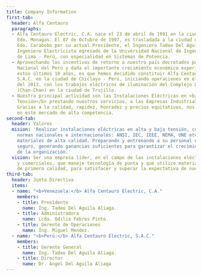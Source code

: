 ```yaml
---
title: Company Information
first-tab:
  header: Alfa Centauro
  paragraphs:
  - Alfa Centauro Electric, C.A. nace el 23 de abril de 1991 en la ciudad de Maturín,
    Edo. Monagas. El 07 de Octubre de 1997, es trasladada a la ciudad de Valencia,
    Edo. Carabobo por su actual Presidente, el Ingeniero Tadeo Del Aguila Aliaga,
    Ingeniero Electricista egresado de la Universidad Nacional de Ingeniería (UNI)
    de Lima - Perú, con especialidad en Sistemas de Potencia.
  - Aprovechando los incentivos de retorno a nuestro país decretados por el Gobierno
    Nacional del Perú y dada el importante crecimiento económico experimentado en
    estos últimos 10 años, es que hemos decidido constituir Alfa Centauro Electric,
    S.A.C. en la ciudad de Chiclayo - Perú, iniciando operaciones en el mes de Septiembre
    del 2013, con los trabajos eléctricos de iluminación del Complejo Deportivo Chicago
    (Chan-Chan) en la ciudad de Trujillo.
  - Nuestra principal actividad son las Instalaciones Eléctricas en <b>Media y Baja
    Tensión</b> prestando nuestros servicios, a las Empresas Industriales y Comerciales.
    Gracias a la calidad, rapidez, honradez y precios equitativos, nos hemos consolidado
    en este mercado de alta competencia.
second-tab:
  header: Valores
  mision: 'Realizar instalaciones eléctricas en alta y baja tensión, cumpliendo las
    normas nacionales e internacionales: ANSI, IEC, IEEE, NEMA, UNE etc., utilizando
    materiales de alta calidad. Preparando y entrenando a su personal en un ambiente
    seguro, generando ganancias suficientes para garantizar el crecimiento sostenido
    de la organización.'
  vision: Ser una empresa líder, en el campo de las instalaciones eléctricas industriales
    y comerciales, que maneje tecnología de punta y que utilice materiales y equipos
    de primera calidad, para satisfacer y superar la expectativa de nuestros clientes.
third-tab:
  header: Junta Directiva
  items:
  - name: "<b>Venezuela:</b> Alfa Centauro Electric, C.A."
    members:
    - title: Presidente
      name: Ing. Tadeo Del Aguila Aliaga.
    - title: Administradora
      name: Lcda. Odilia Febres Pinto.
    - title: Gerente de Operaciones
      name: Ing. Miguel Mendez.
  - name: "<b>Perú:</b> Alfa Centauro Electric, S.A.C."
    members:
    - title: Gerente General
      name: Ing. Tadeo Del Aguila Aliaga.
    - title: Director
      name: Dr. Angel Del Aguila Aliaga
---
```


